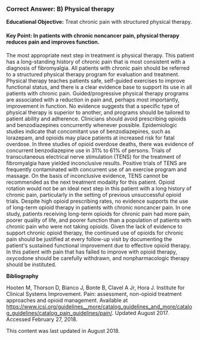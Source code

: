 
### Correct Answer: B) Physical therapy 

**Educational Objective:** Treat chronic pain with structured physical therapy.

#### **Key Point:** In patients with chronic noncancer pain, physical therapy reduces pain and improves function.

The most appropriate next step in treatment is physical therapy. This patient has a long-standing history of chronic pain that is most consistent with a diagnosis of fibromyalgia. All patients with chronic pain should be referred to a structured physical therapy program for evaluation and treatment. Physical therapy teaches patients safe, self-guided exercises to improve functional status, and there is a clear evidence base to support its use in all patients with chronic pain. Guided/progressive physical therapy programs are associated with a reduction in pain and, perhaps most importantly, improvement in function. No evidence suggests that a specific type of physical therapy is superior to another, and programs should be tailored to patient ability and adherence.
Clinicians should avoid prescribing opioids and benzodiazepines concurrently whenever possible. Epidemiologic studies indicate that concomitant use of benzodiazepines, such as lorazepam, and opioids may place patients at increased risk for fatal overdose. In three studies of opioid overdose deaths, there was evidence of concurrent benzodiazepine use in 31% to 61% of persons.
Trials of transcutaneous electrical nerve stimulation (TENS) for the treatment of fibromyalgia have yielded inconclusive results. Positive trials of TENS are frequently contaminated with concurrent use of an exercise program and massage. On the basis of inconclusive evidence, TENS cannot be recommended as the next treatment modality for this patient.
Opioid rotation would not be an ideal next step in this patient with a long history of chronic pain, particularly in the setting of previous unsuccessful opioid trials. Despite high opioid prescribing rates, no evidence supports the use of long-term opioid therapy in patients with chronic noncancer pain. In one study, patients receiving long-term opioids for chronic pain had more pain, poorer quality of life, and poorer function than a population of patients with chronic pain who were not taking opioids. Given the lack of evidence to support chronic opioid therapy, the continued use of opioids for chronic pain should be justified at every follow-up visit by documenting the patient's sustained functional improvement due to effective opioid therapy. In this patient with pain that has failed to improve with opioid therapy, oxycodone should be carefully withdrawn, and nonpharmacologic therapy should be instituted.

**Bibliography**

Hooten M, Thorson D, Bianco J, Bonte B, Clavel A Jr, Hora J. Institute for Clinical Systems Improvement. Pain: assessment, non-opioid treatment approaches and opioid management. Available at https://www.icsi.org/guidelines__more/catalog_guidelines_and_more/catalog_guidelines/catalog_pain_guidelines/pain/. Updated August 2017. Accessed February 27, 2018.

This content was last updated in August 2018.